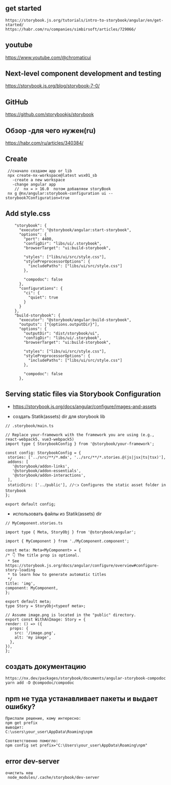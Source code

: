 ## get started

```
https://storybook.js.org/tutorials/intro-to-storybook/angular/en/get-started/
https://habr.com/ru/companies/simbirsoft/articles/729066/
```

## youtube

https://www.youtube.com/@chromaticui

## Next-level component development and testing

https://storybook.js.org/blog/storybook-7-0/

## GitHub

https://github.com/storybookjs/storybook

## Обзор -для чего нужен(ru)

https://habr.com/ru/articles/340384/

## Create

```
 //сначало создаем app or lib
 npx create-nx-workspace@latest wsx01_sb
   -create a new workspace
   -change angular app
    //  nx = > 16.0  потом добавляеи storyBook
 nx g @nx/angular:storybook-configuration ui --storybook7Configuration=true
```

## Add style.css

```
    "storybook": {
      "executor": "@storybook/angular:start-storybook",
      "options": {
        "port": 4400,
        "configDir": "libs/ui/.storybook",
        "browserTarget": "ui:build-storybook",

        "styles": ["libs/ui/src/style.css"],
        "stylePreprocessorOptions": {
          "includePaths": ["libs/ui/src/style.css"]
        },

        "compodoc": false
      },
      "configurations": {
        "ci": {
          "quiet": true
        }
      }
    },
    "build-storybook": {
      "executor": "@storybook/angular:build-storybook",
      "outputs": ["{options.outputDir}"],
      "options": {
        "outputDir": "dist/storybook/ui",
        "configDir": "libs/ui/.storybook",
        "browserTarget": "ui:build-storybook",

        "styles": ["libs/ui/src/style.css"],
        "stylePreprocessorOptions": {
          "includePaths": ["libs/ui/src/style.css"]
        },

        "compodoc": false
      },
```

## Serving static files via Storybook Configuration

- https://storybook.js.org/docs/angular/configure/images-and-assets

- создать Statik(assets) dir для storybook lib

```
// .storybook/main.ts

// Replace your-framework with the framework you are using (e.g., react-webpack5, vue3-webpack5)
import type { StorybookConfig } from '@storybook/your-framework';

const config: StorybookConfig = {
 stories: ['../src/**/*.mdx', '../src/**/*.stories.@(js|jsx|ts|tsx)'],
 addons: [
   '@storybook/addon-links',
   '@storybook/addon-essentials',
   '@storybook/addon-interactions',
 ],
 staticDirs: ['../public'], //👈 Configures the static asset folder in Storybook
};

export default config;
```

- использовать файлы из Statik(assets) dir

```
// MyComponent.stories.ts

import type { Meta, StoryObj } from '@storybook/angular';

import { MyComponent } from './MyComponent.component';

const meta: Meta<MyComponent> = {
/* 👇 The title prop is optional.
 * See https://storybook.js.org/docs/angular/configure/overview#configure-story-loading
 * to learn how to generate automatic titles
 */
title: 'img',
component: MyComponent,
};

export default meta;
type Story = StoryObj<typeof meta>;

// Assume image.png is located in the "public" directory.
export const WithAnImage: Story = {
render: () => ({
  props: {
    src: '/image.png',
    alt: 'my image',
  },
}),
};
```

## создать документацию

```
https://nx.dev/packages/storybook/documents/angular-storybook-compodoc
yarn add -D @compodoc/compodoc
```

## npm не туда устанавливает пакеты и выдает ошибку?

```
Прислали решение, кому интересно:
npm get prefix
выводит:
C:\users\your_user\AppData\Roaming\npm

Соответственно помогло:
npm config set prefix="C:\Users\your_user\AppData\Roaming\npm"
```

## error dev-server

```
очистить кеш
 node_modules/.cache/storybook/dev-server
```
